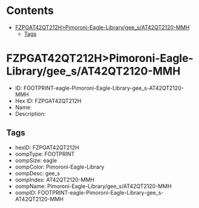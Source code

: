 



Contents
========

* [FZPGAT42QT212H>Pimoroni-Eagle-Library/gee_s/AT42QT2120-MMH](#fzpgat42qt212hpimoroni-eagle-librarygee_sat42qt2120-mmh)
	* [Tags](#tags)

# FZPGAT42QT212H>Pimoroni-Eagle-Library/gee_s/AT42QT2120-MMH

- ID: FOOTPRINT-eagle-Pimoroni-Eagle-Library-gee_s-AT42QT2120-MMH
- Hex ID: FZPGAT42QT212H
- Name: 
- Description: 

## Tags

- hexID: FZPGAT42QT212H
- oompType: FOOTPRINT
- oompSize: eagle
- oompColor: Pimoroni-Eagle-Library
- oompDesc: gee_s
- oompIndex: AT42QT2120-MMH
- oompName: Pimoroni-Eagle-Library/gee_s/AT42QT2120-MMH
- oompID: FOOTPRINT-eagle-Pimoroni-Eagle-Library-gee_s-AT42QT2120-MMH
